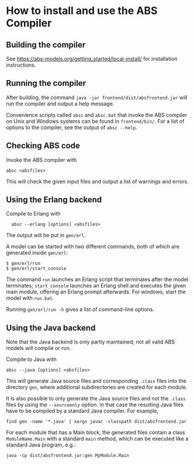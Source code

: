 # How to install and use the ABS Compiler #

## Building the compiler ##

See <https://abs-models.org/getting_started/local-install/> for installation instructions.

## Running the compiler ##

After building, the command `java -jar frontend/dist/absfrontend.jar` will run
the compiler and output a help message.

Convenience scripts called `absc` and `absc.bat` that invoke the ABS compiler
on Unix and Windows systems can be found in `frontend/bin/`.  For a list of
options to the compiler, see the output of `absc --help`.

## Checking ABS code ##

Invoke the ABS compiler with

    absc <absfiles>

This will check the given input files and output a list of warnings and errors.

## Using the Erlang backend ##

Compile to Erlang with

      absc --erlang [options] <absfiles>

The output will be put in `gen/erl`.

A model can be started with two different commands, both of which are
generated inside `gen/erl`:

    $ gen/erl/run
    $ gen/erl/start_console

The command `run` launches an Erlang script that terminates after the model
terminates; `start_console` launches an Erlang shell and executes the given
main module, offering an Erlang prompt afterwards. For windows, start the
model with `run.bat`.

Running `gen/erl/run -h` gives a list of command-line options.

## Using the Java backend ##

Note that the Java backend is only partly maintained; not all valid ABS models
will compile or run.

Compile to Java with

    absc --java [options] <absfiles>

This will generate Java source files and corresponding `.class` files into the
directory `gen`, where additional subdirectories are created for each module.

It is also possible to only generate the Java source files and not the
`.class` files by using the `--sourceonly` option. In that case the resulting
Java files have to be compiled by a standard Java compiler. For example,

    find gen -name '*.java' | xargs javac -classpath dist/absfrontend.jar

For each module that has a Main block, the generated files contain a class
`ModuleName.Main` with a standard `main` method, which can be executed like a
standard Java program, e.g.:

    java -cp dist/absfrontend.jar:gen MyModule.Main
